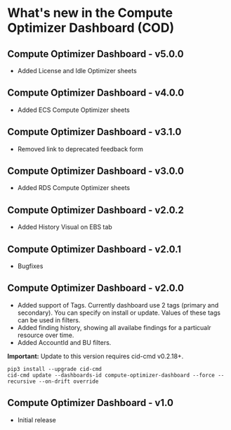 # What's new in the Compute Optimizer Dashboard (COD)

## Compute Optimizer Dashboard - v5.0.0
* Added License and Idle Optimizer sheets

## Compute Optimizer Dashboard - v4.0.0
* Added ECS Compute Optimizer sheets

## Compute Optimizer Dashboard - v3.1.0
* Removed link to deprecated feedback form

## Compute Optimizer Dashboard - v3.0.0
* Added RDS Compute Optimizer sheets

## Compute Optimizer Dashboard - v2.0.2
* Added History Visual on EBS tab

## Compute Optimizer Dashboard - v2.0.1
* Bugfixes

## Compute Optimizer Dashboard - v2.0.0
* Added support of Tags. Currently dashboard use 2 tags (primary and secondary). You can specify on install or update. Values of these tags can be used in filters.
* Added finding history, showing all availabe findings for a particualr resource over time.
* Added AccountId and BU filters.

**Important:** Update to this version requires cid-cmd v0.2.18+.

```
pip3 install --upgrade cid-cmd
cid-cmd update --dashboards-id compute-optimizer-dashboard --force --recursive --on-drift override
```

## Compute Optimizer Dashboard - v1.0
* Initial release